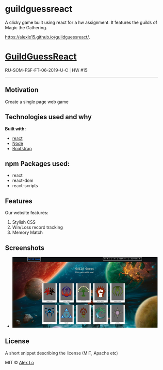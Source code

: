 # guildguessreact
A clicky game built using react for a hw assignment. It features the guilds of Magic the Gathering.

https://alexlo15.github.io/guildguessreact/.



# [GuildGuessReact](https://alexlo15.github.io/guildguessreact/)
RU-SOM-FSF-FT-06-2019-U-C | HW #15

___

## Motivation
Create a single page web game

## Technologies used and why

**Built with:**
* [react](https://reactjs.org/)
* [Node](https://nodejs.org/en/)
* [Bootstrap](https://getbootstrap.com/)

## npm Packages used:

* react
* react-dom
* react-scripts


## Features
Our website features: 

1. Stylish CSS
2. Win/Loss record tracking
3. Memory Match


## Screenshots


* ![Screenshot](public/screenshot.JPG)


## License
A short snippet describing the license (MIT, Apache etc)

MIT ©
[Alex Lo](https://github.com/alexlo15)





